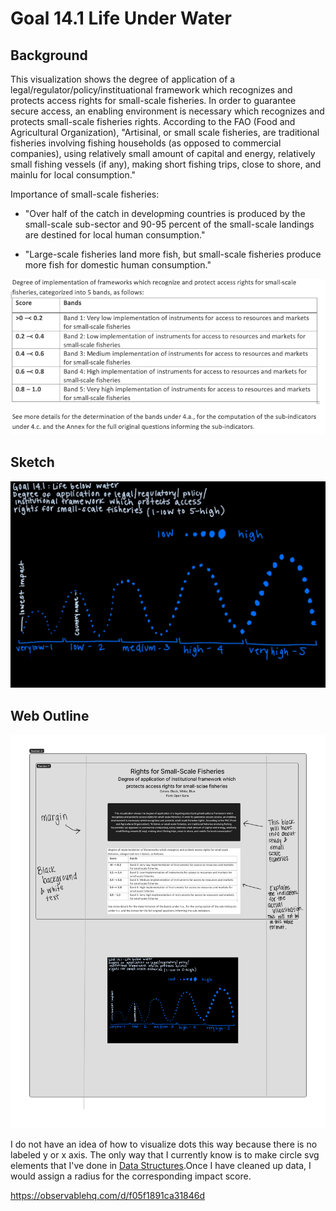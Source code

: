 <h1> Goal 14.1 Life Under Water </h4>

<h2> Background </h2>

<p>This visualization shows the degree of application of a legal/regulator/policy/instituational framework which recognizes and protects access rights for small-scale fisheries. In order to guarantee secure access, an enabling environment is necessary which recognizes and protects small-scale fisheries rights. According to the FAO (Food and Agricultural Organization), "Artisinal, or small scale fisheries, are traditional fisheries involving fishing households (as opposed to commercial companies), using relatively small amount of capital and energy, relatively small fishing vessels (if any), making short fishing trips, close to shore, and mainlu for local consumption."</p>

Importance of small-scale fisheries:

- "Over half of the catch in developming countries is produced by the small-scale sub-sector and 90-95 percent of the small-scale landings are destined for local human consumption."

- "Large-scale fisheries land more fish, but small-scale fisheries produce more fish for domestic human consumption."

![](images/Screen%20Shot%202022-10-18%20at%201.54.30%20PM.png)

<h2> Sketch </h2> 

![](images/Untitled-Artwork.jpeg)

<h2> Web Outline </h2>

![](images/UN%20Goal%2014%20Small%20Scale%20Fisheries.jpg)

I do not have an idea of how to visualize dots this way because there is no labeled y or x axis. The only way that I currently know is to make circle svg elements that I've done in [Data Structures](https://observablehq.com/@tinaamath1/time-based-stick-figure).Once I have cleaned up data, I would assign a radius for the corresponding impact score. 


https://observablehq.com/d/f05f1891ca31846d
